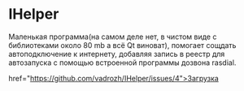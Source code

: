 # IHelper
Маленькая программа(на самом деле нет, в чистом виде с библиотеками около 80 mb а всё Qt виноват), помогает сощдать автоподключение к интернету, добавляя запись в реестр для автозапуска с помощью встроенной программы дозвона rasdial.


<a>href="https://github.com/vadrozh/IHelper/issues/4">Загрузка</a>
